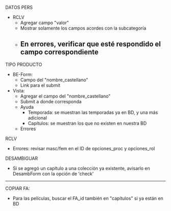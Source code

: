 DATOS PERS
- RCLV
    - Agregar campo "valor"
    - Mostrar solamente los campos acordes con la subcategoría
    - En errores, verificar que esté respondido el campo correspondiente
        - 

TIPO PRODUCTO
- BE-Form:
    - Campo del "nombre_castellano"
    - Link para el submit
- Vista:
    - Agregar el campo del "nombre_castellano"
    - Submit a donde corresponda
    - Ayuda
        - Temporada: se muestran las temporadas ya en BD, y una más adicional
        - Capítulos: se muestran los que no existen en nuestra BD
    - Errores

RCLV
- Errores: revisar masc/fem en el ID de opciones_proc y opciones_rol

DESAMBIGUAR
- Si se agregó un capítulo a una colección ya existente, avisarlo en DesambForm con la opción de 'check'

*******************************************************************************

COPIAR FA: 
- Para las películas, buscar el FA_id también en "capítulos" si ya están en BD

